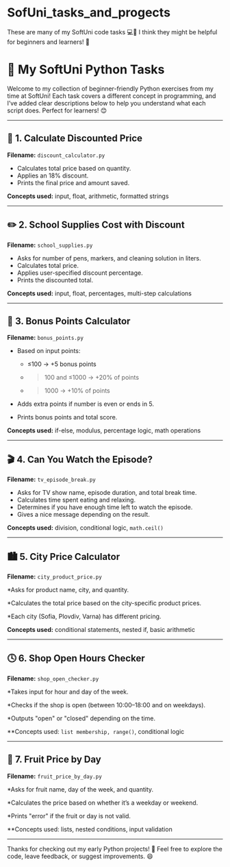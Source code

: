 # SofUni_tasks_and_progects
These are many of my SoftUni code tasks 💻📘   I think they might be helpful for beginners and learners! 🚀

# 📘 My SoftUni Python Tasks

Welcome to my collection of beginner-friendly Python exercises from my time at SoftUni! Each task covers a different concept in programming, and I’ve added clear descriptions below to help you understand what each script does. Perfect for learners! 😊

---

## 🧮 1. Calculate Discounted Price

**Filename:** `discount_calculator.py`

* Calculates total price based on quantity.
* Applies an 18% discount.
* Prints the final price and amount saved.

**Concepts used:** input, float, arithmetic, formatted strings


---

## ✏️ 2. School Supplies Cost with Discount

**Filename:** `school_supplies.py`

* Asks for number of pens, markers, and cleaning solution in liters.
* Calculates total price.
* Applies user-specified discount percentage.
* Prints the discounted total.

**Concepts used:** input, float, percentages, multi-step calculations


---

## 🎁 3. Bonus Points Calculator

**Filename:** `bonus_points.py`

* Based on input points:

  * ≤100 → +5 bonus points
  * > 100 and ≤1000 → +20% of points
  * > 1000 → +10% of points
* Adds extra points if number is even or ends in 5.
* Prints bonus points and total score.

**Concepts used:** if-else, modulus, percentage logic, math operations



---

## 🎬 4. Can You Watch the Episode?

**Filename:** `tv_episode_break.py`

* Asks for TV show name, episode duration, and total break time.
* Calculates time spent eating and relaxing.
* Determines if you have enough time left to watch the episode.
* Gives a nice message depending on the result.

**Concepts used:** division, conditional logic, `math.ceil()`



---

## 🏙️ 5. City Price Calculator
**Filename:** `city_product_price.py`

*Asks for product name, city, and quantity.

*Calculates the total price based on the city-specific product prices.

*Each city (Sofia, Plovdiv, Varna) has different pricing.

**Concepts used:** conditional statements, nested if, basic arithmetic



---

## 🕓 6. Shop Open Hours Checker
**Filename:** `shop_open_checker.py`

*Takes input for hour and day of the week.

*Checks if the shop is open (between 10:00–18:00 and on weekdays).

*Outputs "open" or "closed" depending on the time.

**Concepts used: `list membership, range()`, conditional logic




---

## 🍍 7. Fruit Price by Day
**Filename:** `fruit_price_by_day.py`

*Asks for fruit name, day of the week, and quantity.

*Calculates the price based on whether it’s a weekday or weekend.

*Prints "error" if the fruit or day is not valid.

**Concepts used: lists, nested conditions, input validation


---

Thanks for checking out my early Python projects! 🚀 Feel free to explore the code, leave feedback, or suggest improvements. 😄
